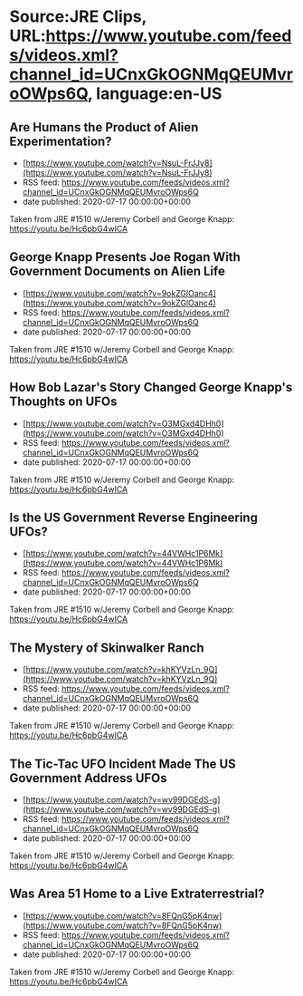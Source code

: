 # Source:JRE Clips, URL:https://www.youtube.com/feeds/videos.xml?channel_id=UCnxGkOGNMqQEUMvroOWps6Q, language:en-US

## Are Humans the Product of Alien Experimentation?
 - [https://www.youtube.com/watch?v=NsuL-FrJJy8](https://www.youtube.com/watch?v=NsuL-FrJJy8)
 - RSS feed: https://www.youtube.com/feeds/videos.xml?channel_id=UCnxGkOGNMqQEUMvroOWps6Q
 - date published: 2020-07-17 00:00:00+00:00

Taken from JRE #1510 w/Jeremy Corbell and George Knapp: https://youtu.be/Hc6pbG4wICA

## George Knapp Presents Joe Rogan With Government Documents on Alien Life
 - [https://www.youtube.com/watch?v=9okZGlOanc4](https://www.youtube.com/watch?v=9okZGlOanc4)
 - RSS feed: https://www.youtube.com/feeds/videos.xml?channel_id=UCnxGkOGNMqQEUMvroOWps6Q
 - date published: 2020-07-17 00:00:00+00:00

Taken from JRE #1510 w/Jeremy Corbell and George Knapp: https://youtu.be/Hc6pbG4wICA

## How Bob Lazar's Story Changed George Knapp's Thoughts on UFOs
 - [https://www.youtube.com/watch?v=O3MGxd4DHh0](https://www.youtube.com/watch?v=O3MGxd4DHh0)
 - RSS feed: https://www.youtube.com/feeds/videos.xml?channel_id=UCnxGkOGNMqQEUMvroOWps6Q
 - date published: 2020-07-17 00:00:00+00:00

Taken from JRE #1510 w/Jeremy Corbell and George Knapp:
https://youtu.be/Hc6pbG4wICA

## Is the US Government Reverse Engineering UFOs?
 - [https://www.youtube.com/watch?v=44VWHc1P6Mk](https://www.youtube.com/watch?v=44VWHc1P6Mk)
 - RSS feed: https://www.youtube.com/feeds/videos.xml?channel_id=UCnxGkOGNMqQEUMvroOWps6Q
 - date published: 2020-07-17 00:00:00+00:00

Taken from JRE #1510 w/Jeremy Corbell and George Knapp: https://youtu.be/Hc6pbG4wICA

## The Mystery of Skinwalker Ranch
 - [https://www.youtube.com/watch?v=khKYVzLn_9Q](https://www.youtube.com/watch?v=khKYVzLn_9Q)
 - RSS feed: https://www.youtube.com/feeds/videos.xml?channel_id=UCnxGkOGNMqQEUMvroOWps6Q
 - date published: 2020-07-17 00:00:00+00:00

Taken from JRE #1510 w/Jeremy Corbell and George Knapp: https://youtu.be/Hc6pbG4wICA

## The Tic-Tac UFO Incident Made The US Government Address UFOs
 - [https://www.youtube.com/watch?v=wv99DGEdS-g](https://www.youtube.com/watch?v=wv99DGEdS-g)
 - RSS feed: https://www.youtube.com/feeds/videos.xml?channel_id=UCnxGkOGNMqQEUMvroOWps6Q
 - date published: 2020-07-17 00:00:00+00:00

Taken from JRE #1510 w/Jeremy Corbell and George Knapp: https://youtu.be/Hc6pbG4wICA

## Was Area 51 Home to a Live Extraterrestrial?
 - [https://www.youtube.com/watch?v=8FQnG5pK4nw](https://www.youtube.com/watch?v=8FQnG5pK4nw)
 - RSS feed: https://www.youtube.com/feeds/videos.xml?channel_id=UCnxGkOGNMqQEUMvroOWps6Q
 - date published: 2020-07-17 00:00:00+00:00

Taken from JRE #1510 w/Jeremy Corbell and George Knapp: https://youtu.be/Hc6pbG4wICA

